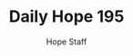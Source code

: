 ---
image: /assets/img/daily-hope-default-artwork.png
title: Daily Hope 195
number: 195
categories:
  - Daily Hope
author: Hope Staff
notes: Daily Hope 195
embed: >-
  <iframe style="border-radius:12px" src="https://open.spotify.com/embed/episode/0s3hvheDDY4jE4hW2etjJ4?utm_source=generator" width="100%" height="352" frameBorder="0" allowfullscreen="" allow="autoplay; clipboard-write; encrypted-media; fullscreen; picture-in-picture" loading="lazy"></iframe>
---